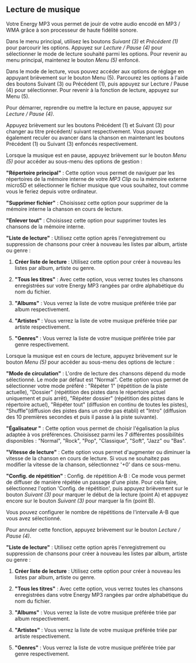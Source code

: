 ## Lecture de musique

Votre Energy MP3 vous permet de jouir de votre audio encodé en MP3 / WMA  grâce à son processeur de haute fidélité sonore. 

Dans le menu principal, utilisez les boutons *Suivant (3)* et *Précédent (1)* pour parcourir les options. Appuyez sur *Lecture / Pause (4)* pour sélectionner le mode de lecture souhaité parmi les options. Pour revenir au menu principal, maintenez le bouton *Menu (5)* enfoncé.

Dans le mode de lecture, vous pouvez accéder aux options de réglage en appuyant brièvement sur le bouton Menu (5). Parcourez les options à l'aide des boutons Suivant (3) ou Précédent (1), puis appuyez sur Lecture / Pause (4) pour sélectionner. Pour revenir à la fonction de lecture, appuyez sur Menu (5). 

Pour démarrer, reprendre ou mettre la lecture en pause, appuyez sur *Lecture / Pause (4)*.

Appuyez brièvement sur les boutons Précédent (1) et Suivant (3) pour changer au titre précédent/ suivant respectivement. Vous pouvez également reculer ou avancer dans la chanson en maintenant les boutons Précédent (1) ou Suivant (3) enfoncés respectivement.

Lorsque la musique est en pause, appuyez brièvement sur le bouton *Menu (5)* pour accéder au sous-menu des options de gestion :

**"Répertoire principal"** : 
Cette option vous permet de naviguer par les répertoires de la mémoire interne de votre *MP3 Clip* ou la mémoire externe microSD et sélectionner le fichier musique que vous souhaitez, tout comme vous le feriez depuis votre ordinateur.

**"Supprimer fichier"** : 
Choisissez cette option pour supprimer de la mémoire interne la chanson en cours de lecture.

**"Enlever tout"** : 
Choisissez cette option pour supprimer toutes les chansons de la mémoire interne.

**"Liste de lecture"** : Utilisez cette option après l'enregistrement ou suppression de chansons pour créer à nouveau les listes par album, artiste ou genre :

1.	**Créer liste de lecture** : Utilisez cette option pour créer à nouveau les listes par album, artiste ou genre.
2.	**"Tous les titres"** : Avec cette option, vous verrez toutes les chansons enregistrées sur votre Energy MP3 rangées par ordre alphabétique du nom du fichier.

3.	**"Albums"** : Vous verrez la liste de votre musique préférée triée par album respectivement.

4.	**"Artistes"** : Vous verrez la liste de votre musique préférée triée par artiste respectivement.

5.	**"Genres"** : Vous verrez la liste de votre musique préférée triée par genre respectivement.

Lorsque la musique est en cours de lecture, appuyez brièvement sur le bouton *Menu (5)* pour accéder au sous-menu des options de lecture :

**"Mode de circulation"** : 
L'ordre de lecture des chansons dépend du mode sélectionné. Le mode par défaut est "Normal". Cette option vous permet de sélectionner votre mode préféré : "Répéter 1" (répétition de la piste actuelle), "Dossier" (répétition des pistes dans le répertoire actuel uniquement et puis arrêt), "Répéter dossier" (répétition des pistes dans le répertoire actuel), "Répéter tout" (diffusion en continu de toutes les pistes), "Shuffle"(diffusion des pistes dans un ordre pas établi) et "Intro" (diffusion des 10 premières secondes et puis il passe à la piste suivante).

**"Égalisateur "** : 
Cette option vous permet de choisir l'égalisation la plus adaptée à vos préférences. Choisissez parmi les 7 différentes possibilités disponibles : "Normal", "Rock", "Pop", "Classique", "Soft", "Jazz" ou "Bas".

**"Vitesse de lecture"** :
Cette option vous permet d'augmenter ou diminuer la vitesse de la chanson en cours de lecture. Si vous ne souhaitez pas modifier la vitesse de la chanson, sélectionnez '+0' dans ce sous-menu.

**"Config. de répétition"** : 
Config. de répétition A-B : Ce mode vous permet de diffuser de manière répétée un passage d'une piste. Pour cela faire, sélectionnez l'option 'Config. de répétition', puis appuyez brièvement sur le bouton *Suivant (3)* pour marquer le début de la lecture (point A) et appuyez encore sur le bouton *Suivant (3)* pour marquer la fin (point B). 

Vous pouvez configurer le nombre de répétitions de l'intervalle A-B que vous avez sélectionné.

Pour annuler cette fonction, appuyez brièvement sur le bouton *Lecture / Pause (4)*.

**"Liste de lecture"** : Utilisez cette option après l'enregistrement ou suppression de chansons pour créer à nouveau les listes par album, artiste ou genre :

1.	**Créer liste de lecture** : Utilisez cette option pour créer à nouveau les listes par album, artiste ou genre.

2.	**"Tous les titres"** : Avec cette option, vous verrez toutes les chansons enregistrées dans votre Energy MP3 rangées par ordre alphabétique du nom du fichier.

3.	**"Albums"** : Vous verrez la liste de votre musique préférée triée par album respectivement.

4.	**"Artistes"** : Vous verrez la liste de votre musique préférée triée par artiste respectivement.

5.	**"Genres"** : Vous verrez la liste de votre musique préférée triée par genre respectivement.
